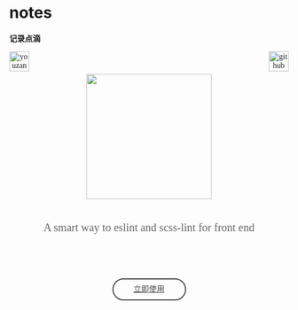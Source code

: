 # notes

__记录点滴__

<header style="margin-top: 10px;
    text-align: center;font-family: 'PingFangSC-Regular';">
    <section style="overflow: hidden;">
        <img src="https://img.yzcdn.cn/public_files/2017/02/09/e84aa8cbbf7852688c86218c1f3bbf17.png" alt="youzan" style="width: 36px;float: left;">
        <img src="https://img.yzcdn.cn/public_files/2017/02/09/803e2bac6080c47d17b382fb8e485d72.png" alt="github" style="width: 36px;float: right;">
    </section>
    <section style="text-align: center;
    margin-top: 5px;">
        <img style="width: 226px;" src="https://img.yzcdn.cn/public_files/2017/02/09/232aae6e44455f5d068b9f74b9394f64.png">
    </section>
    <section style="font-family: '.SFNSDisplay-Regular';color: #666;font-size: 20px;margin-top: 40px;">A smart way to eslint and scss-lint for front end</section>
    <a href="#install" style="display: block;width: 129px;line-height: 36px;border: 2px solid #484848;border-radius: 20px;text-align: center;color: #484848;margin: 80px auto;">立即使用</a>
</header>
